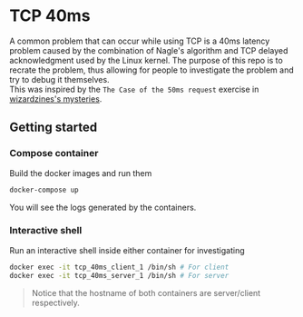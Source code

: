 # TCP 40ms

A common problem that can occur while using TCP is a 40ms latency problem caused by the combination of Nagle's algorithm and TCP delayed acknowledgment used by the Linux kernel. The purpose of this repo is to recrate the problem, thus allowing for people to investigate the problem and try to debug it themselves.  
This was inspired by the `The Case of the 50ms request` exercise in [wizardzines's mysteries](https://mysteries.wizardzines.com/).

## Getting started

### Compose container

Build the docker images and run them

```bash
docker-compose up
```

You will see the logs generated by the containers.

### Interactive shell

Run an interactive shell inside either container for investigating

```bash
docker exec -it tcp_40ms_client_1 /bin/sh # For client
docker exec -it tcp_40ms_server_1 /bin/sh # For server
```

> Notice that the hostname of both containers are server/client respectively.
